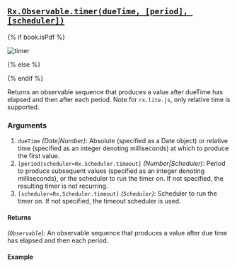 ## [`Rx.Observable.timer(dueTime, [period], [scheduler])`](https://github.com/Reactive-Extensions/RxJS/blob/master/src/core/linq/observable/timer.js)

{% if book.isPdf %}

![timer](http://reactivex.io/documentation/operators/images/timer.png)

{% else %}



{% endif %}

Returns an observable sequence that produces a value after dueTime has elapsed and then after each period.  Note for `rx.lite.js`, only 
relative time is supported.

### Arguments
1. `dueTime` *(Date|Number)*: Absolute (specified as a Date object) or relative time (specified as an integer denoting milliseconds) at which to produce the first value.
2. `[period|scheduler=Rx.Scheduler.timeout]` *(Number|Scheduler)*: Period to produce subsequent values (specified as an integer denoting milliseconds), or the scheduler to run the timer on. If not specified, the resulting timer is not recurring.
3. `[scheduler=Rx.Scheduler.timeout]` *(`Scheduler`)*: Scheduler to run the timer on. If not specified, the timeout scheduler is used.

#### Returns
*(`Observable`)*: An observable sequence that produces a value after due time has elapsed and then each period.

#### Example

[](http://jsbin.com/peleyayike/1/edit?html,js,console)
